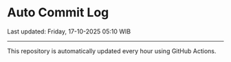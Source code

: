 # Auto Commit Log

Last updated: Friday, 17-10-2025 05:10 WIB

---

This repository is automatically updated every hour using GitHub Actions.
